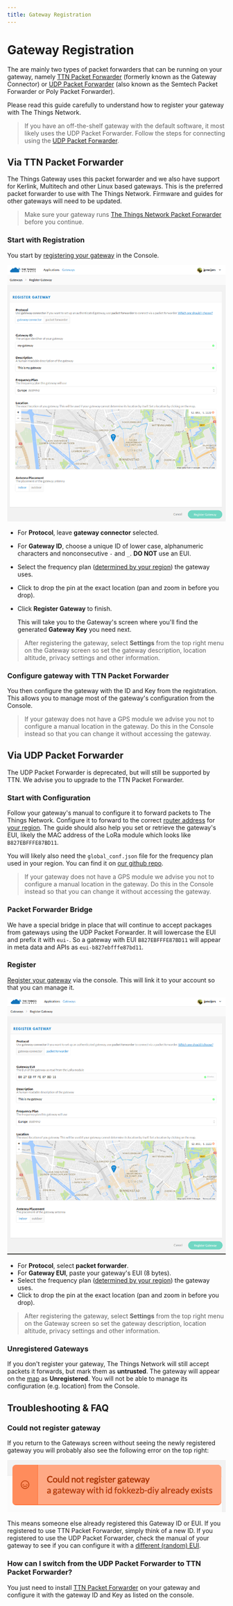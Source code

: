 ```yaml
---
title: Gateway Registration
---
```


# Gateway Registration

The are mainly two types of packet forwarders that can be running on your gateway, namely [TTN Packet Forwarder](https://github.com/TheThingsNetwork/packet_forwarder/tree/master) (formerly known as the Gateway Connector) or [UDP Packet Forwarder](https://github.com/TheThingsNetwork/packet_forwarder/tree/legacy) (also known as the Semtech Packet Forwarder or Poly Packet Forwarder). 

Please read this guide carefully to understand how to register your gateway with The Things Network.

> If you have an off-the-shelf gateway with the default software, it most likely uses the UDP Packet Forwarder. Follow the steps for connecting using the [UDP Packet Forwarder](#via-udp-packet-forwarder).

## Via TTN Packet Forwarder
The Things Gateway uses this packet forwarder and we also have support for Kerlink, Multitech and other Linux based gateways. This is the preferred packet forwarder to use with The Things Network. Firmware and guides for other gateways will need to be updated.

> Make sure your gateway runs [The Things Network Packet Forwarder](https://github.com/TheThingsNetwork/packet_forwarder/tree/master) before you continue.

### Start with Registration
You start by [registering your gateway](https://console.thethingsnetwork.org/gateways/register) in the Console.

![Registration for Gateway Connector](registration-connector.png)

- For **Protocol**, leave **gateway connector** selected.
- For **Gateway ID**, choose a unique ID of lower case, alphanumeric characters and nonconsecutive `-` and `_`. **DO NOT** use an EUI.
- Select the frequency plan ([determined by your region](https://www.thethingsnetwork.org/wiki/LoRaWAN/Frequencies/By-Country)) the gateway uses.
- Click to drop the pin at the exact location (pan and zoom in before you drop).
- Click **Register Gateway** to finish.

  This will take you to the Gateway's screen where you'll find the generated **Gateway Key** you need next.

> After registering the gateway, select **Settings** from the top right menu on the Gateway screen so set the gateway description, location altitude, privacy settings and other information.

### Configure gateway with TTN Packet Forwarder
You then configure the gateway with the ID and Key from the registration. This allows you to manage most of the gateway's configuration from the Console.

> If your gateway does not have a GPS module we advise you not to configure a manual location in the gateway. Do this in the Console instead so that you can change it without accessing the gateway.

## Via UDP Packet Forwarder
The UDP Packet Forwarder is deprecated, but will still be supported by TTN. We advise you to upgrade to the TTN Packet Forwarder.

### Start with Configuration
Follow your gateway's manual to configure it to forward packets to The Things Network. Configure it to forward to the correct [router address](https://www.thethingsnetwork.org/wiki/Backend/Connect/Gateway#connect-a-gateway_server-addresses) for [your region](https://www.thethingsnetwork.org/wiki/LoRaWAN/Frequencies/By-Country). The guide should also help you set or retrieve the gateway's EUI, likely the MAC address of the LoRa module which looks like `B827EBFFFE87BD11`.

You will likely also need the `global_conf.json` file for the frequency plan used in your region. You can find it on [our github repo](https://github.com/TheThingsNetwork/gateway-conf).

> If your gateway does not have a GPS module we advise you not to configure a manual location in the gateway. Do this in the Console instead so that you can change it without accessing the gateway.

### Packet Forwarder Bridge
We have a special bridge in place that will continue to accept packages from gateways using the UDP Packet Forwarder. It will lowercase the EUI and prefix it with `eui-`. So a gateway with EUI `B827EBFFFE87BD11` will appear in meta data and APIs as `eui-b827ebfffe87bd11`.

### Register 
[Register your gateway](https://console.thethingsnetwork.org/gateways/register) via the console. This will link it to your account so that you can manage it.

![Registration for Packet Forwarder Bridge](registration-bridge.png)

- For **Protocol**, select **packet forwarder**.
- For **Gateway EUI**, paste your gateway's EUI (8 bytes).
- Select the frequency plan ([determined by your region](https://www.thethingsnetwork.org/wiki/LoRaWAN/Frequencies/By-Country)) the gateway uses.
- Click to drop the pin at the exact location (pan and zoom in before you drop).

> After registering the gateway, select **Settings** from the top right menu on the Gateway screen so set the gateway description, location altitude, privacy settings and other information.

### Unregistered Gateways
If you don't register your gateway, The Things Network will still accept packets it forwards, but mark them as **untrusted**. The gateway will appear on the [map](https://www.thethingsnetwork.org/map) as **Unregistered**. You will not be able to manage its configuration (e.g. location) from the Console.



## Troubleshooting & FAQ

### Could not register gateway
If you return to the Gateways screen without seeing the newly registered gateway you will probably also see the following error on the top right:

![Registration Error](registration-error.png)

This means someone else already registered this Gateway ID or EUI. If you registered to use TTN Packet Forwarder, simply think of a new ID. If you registered to use the UDP Packet Forwarder, check the manual of your gateway to see if you can configure it with a [different (random) EUI](https://www.randomlists.com/string?length=16).

### How can I switch from the UDP Packet Forwarder to TTN Packet Forwarder?
You just need to install [TTN Packet Forwarder](https://github.com/TheThingsNetwork/packet_forwarder/tree/master) on your gateway and configure it with the gateway ID and Key as listed on the console.
